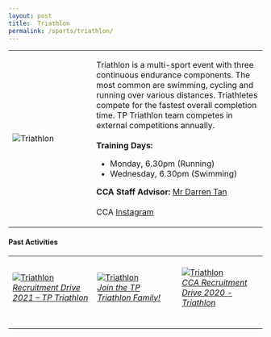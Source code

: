 ```yaml
---
layout: post
title:  Triathlon
permalink: /sports/triathlon/
---
```


<table>
    <tr>
        <td style="width:33%"><image src="/images/CCA_triathlon.jpg" style="display:block;margin-left:auto;margin-right:auto;" alt="Triathlon"></image></td>
        <td>
            <p>
                Triathlon is a multi-sport event with three continuous endurance components. The most common are swimming, cycling and running over various distances. Triathletes compete for the fastest overall completion time. TP Triathlon team competes in external competitions annually.<br>
                <br>
                <b>Training Days:</b><br>
                <ul>
                    <li>Monday, 6.30pm (Running)</li>
                    <li>Wednesday, 6.30pm (Swimming)</li>
                </ul>
              </p>
              <p>
                <b>CCA Staff Advisor:</b> <a href="mailto:darrent@tp.edu.sg">Mr Darren Tan</a><br>
                <br>
                CCA <a href="https://www.instagram.com/tptriathlon">Instagram</a>
            </p>
        </td>
    </tr>
</table>

#### Past Activities

<table>
    <tr>
        <td style="width:33%"><br>
            <a href="https://www.instagram.com/p/CN9pVtanc1R">
                <image src="/images/CCA-triathlon-ig4.png" style="display:block;margin-left:auto;margin-right:auto;" alt="Triathlon">
                <h6 style="margin-top:0%">Recruitment Drive 2021 – TP Triathlon</h6>
                </image>
            </a>
        </td>
        <td style="width:33%"><br>
            <a href="https://www.instagram.com/p/CAFCC7gH1FC/">
                <image src="/images/CCA-Triathlon_IG1.png" style="display:block;margin-left:auto;margin-right:auto;" alt="Triathlon">
                <h6 style="margin-top:0%">Join the TP Triathlon Family!</h6>
                </image>
            </a>
        </td>
        <td style="width:33%"><br>
            <a href="https://www.instagram.com/p/CACH8TNHeIh/">
                <image src="/images/CCA-Triathlon_IG2.png" style="display:block;margin-left:auto;margin-right:auto;" alt="Triathlon">
                <h6 style="margin-top:0%">CCA Recruitment Drive 2020 - Triathlon</h6>
                </image>
            </a>
        </td>
    </tr>
</table>
